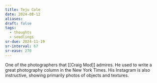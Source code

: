 ```yaml
---
title: Teju Cole
date: 2024-08-12
aliases: 
draft: false
tags:
  - thoughts
  - seedlings
sr-due: 2024-11-19
sr-interval: 67
sr-ease: 270
---
```

One of the photographers that [[Craig Mod]] admires. He used to write a great photography column in the New York Times. His Instagram is also instructive, showing primarily photos of objects and textures.